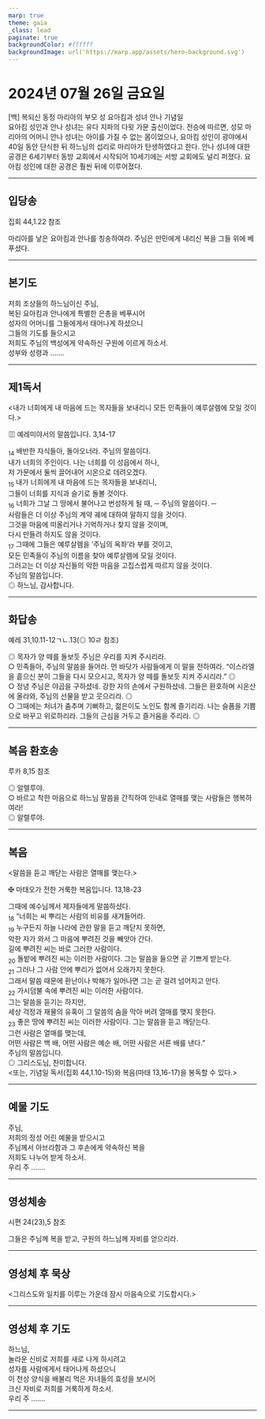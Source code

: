 ```yaml
---
marp: true
theme: gaia
_class: lead
paginate: true
backgroundColor: #ffffff
backgroundImage: url('https://marp.app/assets/hero-background.svg')
---
```


# 2024년 07월 26일 금요일

[백] 복되신 동정 마리아의 부모 성 요아킴과 성녀 안나 기념일  
요아킴 성인과 안나 성녀는 유다 지파의 다윗 가문 출신이었다. 전승에 따르면, 성모 마리아의 어머니 안나 성녀는 아이를 가질 수 없는 몸이었으나, 요아킴 성인이 광야에서 40일 동안 단식한 뒤 하느님의 섭리로 마리아가 탄생하였다고 한다. 안나 성녀에 대한 공경은 6세기부터 동방 교회에서 시작되어 10세기에는 서방 교회에도 널리 퍼졌다. 요아킴 성인에 대한 공경은 훨씬 뒤에 이루어졌다.




---

## 입당송

집회 44,1.22 참조

마리아를 낳은 요아킴과 안나를 칭송하여라. 주님은 만민에게 내리신 복을 그들 위에 베푸셨다.  
  


---

## 본기도

저희 조상들의 하느님이신 주님,  
복된 요아킴과 안나에게 특별한 은총을 베푸시어  
성자의 어머니를 그들에게서 태어나게 하셨으니  
그들의 기도를 들으시고  
저희도 주님의 백성에게 약속하신 구원에 이르게 하소서.  
성부와 성령과 …….  
  


---

## 제1독서

<내가 너희에게 내 마음에 드는 목자들을 보내리니 모든 민족들이 예루살렘에 모일 것이다.>

▥ 예레미야서의 말씀입니다. 3,14-17

<sub>14</sub> 배반한 자식들아, 돌아오너라. 주님의 말씀이다.  
내가 너희의 주인이다. 나는 너희를 이 성읍에서 하나,  
저 가문에서 둘씩 끌어내어 시온으로 데려오겠다.  
<sub>15</sub> 내가 너희에게 내 마음에 드는 목자들을 보내리니,  
그들이 너희를 지식과 슬기로 돌볼 것이다.  
<sub>16</sub> 너희가 그날 그 땅에서 불어나고 번성하게 될 때, ─ 주님의 말씀이다. ─  
사람들은 더 이상 주님의 계약 궤에 대하여 말하지 않을 것이다.  
그것을 마음에 떠올리거나 기억하거나 찾지 않을 것이며,  
다시 만들려 하지도 않을 것이다.  
<sub>17</sub> 그때에 그들은 예루살렘을 ‘주님의 옥좌’라 부를 것이고,  
모든 민족들이 주님의 이름을 찾아 예루살렘에 모일 것이다.  
그러고는 더 이상 자신들의 악한 마음을 고집스럽게 따르지 않을 것이다.  
주님의 말씀입니다.  
◎ 하느님, 감사합니다.  
  


---

## 화답송

예레 31,10.11-12ㄱㄴ.13(◎ 10ㄹ 참조)

◎ 목자가 양 떼를 돌보듯 주님은 우리를 지켜 주시리라.  
○ 민족들아, 주님의 말씀을 들어라. 먼 바닷가 사람들에게 이 말을 전하여라. “이스라엘을 흩으신 분이 그들을 다시 모으시고, 목자가 양 떼를 돌보듯 지켜 주시리라.” ◎  
○ 정녕 주님은 야곱을 구하셨네. 강한 자의 손에서 구원하셨네. 그들은 환호하며 시온산에 올라와, 주님의 선물을 받고 웃으리라. ◎  
○ 그때에는 처녀가 춤추며 기뻐하고, 젊은이도 노인도 함께 즐기리라. 나는 슬픔을 기쁨으로 바꾸고 위로하리라. 그들의 근심을 거두고 즐거움을 주리라. ◎  
  


---

## 복음 환호송

루카 8,15 참조

◎ 알렐루야.  
○ 바르고 착한 마음으로 하느님 말씀을 간직하여 인내로 열매를 맺는 사람들은 행복하여라!  
◎ 알렐루야.  
  


---

## 복음

<말씀을 듣고 깨닫는 사람은 열매를 맺는다.>

✠ 마태오가 전한 거룩한 복음입니다. 13,18-23

그때에 예수님께서 제자들에게 말씀하셨다.  
<sub>18</sub> “너희는 씨 뿌리는 사람의 비유를 새겨들어라.  
<sub>19</sub> 누구든지 하늘 나라에 관한 말을 듣고 깨닫지 못하면,  
악한 자가 와서 그 마음에 뿌려진 것을 빼앗아 간다.  
길에 뿌려진 씨는 바로 그러한 사람이다.  
<sub>20</sub> 돌밭에 뿌려진 씨는 이러한 사람이다. 그는 말씀을 들으면 곧 기쁘게 받는다.  
<sub>21</sub> 그러나 그 사람 안에 뿌리가 없어서 오래가지 못한다.  
그래서 말씀 때문에 환난이나 박해가 일어나면 그는 곧 걸려 넘어지고 만다.  
<sub>22</sub> 가시덤불 속에 뿌려진 씨는 이러한 사람이다.  
그는 말씀을 듣기는 하지만,  
세상 걱정과 재물의 유혹이 그 말씀의 숨을 막아 버려 열매를 맺지 못한다.  
<sub>23</sub> 좋은 땅에 뿌려진 씨는 이러한 사람이다. 그는 말씀을 듣고 깨닫는다.  
그런 사람은 열매를 맺는데,  
어떤 사람은 백 배, 어떤 사람은 예순 배, 어떤 사람은 서른 배를 낸다.”  
주님의 말씀입니다.  
◎ 그리스도님, 찬미합니다.  
<또는, 기념일 독서(집회 44,1.10-15)와 복음(마태 13,16-17)을 봉독할 수 있다.>  
  


---

## 예물 기도

주님,  
저희의 정성 어린 예물을 받으시고  
주님께서 아브라함과 그 후손에게 약속하신 복을  
저희도 나누어 받게 하소서.  
우리 주 …….  
  


---

## 영성체송

시편 24(23),5 참조

그들은 주님께 복을 받고, 구원의 하느님께 자비를 얻으리라.  
  


---

## 영성체 후 묵상

<그리스도와 일치를 이루는 가운데 잠시 마음속으로 기도합시다.>  


---

## 영성체 후 기도

하느님,  
놀라운 신비로 저희를 새로 나게 하시려고  
성자를 사람에게서 태어나게 하셨으니  
이 천상 양식을 배불리 먹은 자녀들의 효성을 보시어  
크신 자비로 저희를 거룩하게 하소서.  
우리 주 …….  
  


---